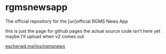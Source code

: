 # rgmsnewsapp
The official repository for the [un]official RGMS News App

this is just the page for github pages the actual source code isn't here yet 
maybe I'll upload when v2 comes out

[escherwd.me/ios/rgmsnews](https://escherwd.github.io/ios/rgmsnews)
